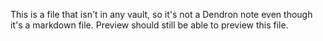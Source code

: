 This is a file that isn't in any vault, so it's not a Dendron note even though it's a markdown file. Preview should still be able to preview this file.
